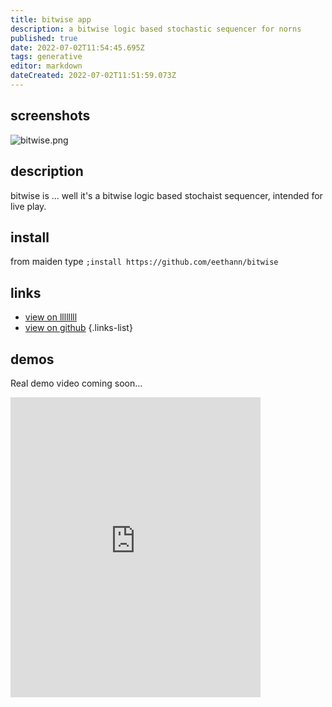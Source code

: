 ```yaml
---
title: bitwise app
description: a bitwise logic based stochastic sequencer for norns
published: true
date: 2022-07-02T11:54:45.695Z
tags: generative
editor: markdown
dateCreated: 2022-07-02T11:51:59.073Z
---
```


## screenshots

![bitwise.png](/community/spectral-clockworks/bitwise.png)

## description

bitwise is ... well it's a bitwise logic based stochaist sequencer, intended for live play.

## install

from maiden type
`;install https://github.com/eethann/bitwise`

## links

- [view on llllllll](https://l.llllllll.co/bitwise)
- [view on github](https://github.com/eethann/bitwise)
{.links-list}

## demos

Real demo video coming soon...

<iframe src="https://www.instagram.com/p/CfgXCeVF11W/embed" width="400" height="480" frameborder="0" scrolling="no" allowtransparency="true"></iframe>